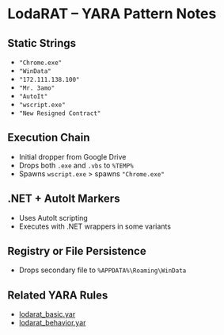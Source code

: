 # LodaRAT – YARA Pattern Notes

## Static Strings
- `"Chrome.exe"`
- `"WinData"`
- `"172.111.138.100"`
- `"Mr. 3amo"`
- `"AutoIt"`
- `"wscript.exe"`
- `"New Resigned Contract"`

## Execution Chain
- Initial dropper from Google Drive
- Drops both `.exe` and `.vbs` to `%TEMP%`
- Spawns `wscript.exe` > spawns `"Chrome.exe"`

## .NET + AutoIt Markers
- Uses AutoIt scripting
- Executes with .NET wrappers in some variants

## Registry or File Persistence
- Drops secondary file to `%APPDATA%\Roaming\WinData`

## Related YARA Rules
- [lodarat_basic.yar](https://github.com/Sab0x1D/ghostyara/blob/main/families/lodarat_basic.yar)
- [lodarat_behavior.yar](https://github.com/Sab0x1D/ghostyara/blob/main/ttps/lodarat_behavior.yar)
